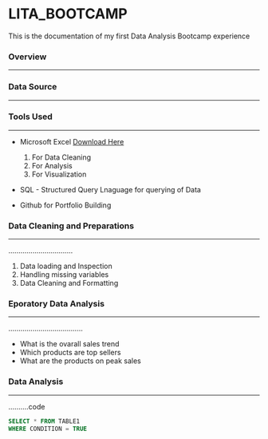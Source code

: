 # LITA_BOOTCAMP

This is the documentation of my first Data Analysis Bootcamp experience

### Overview
---
### Data Source
---
### Tools Used
---
- Microsoft Excel [Download Here]() 
  1. For Data Cleaning
  2. For Analysis
  3. For Visualization
     
- SQL - Structured Query Lnaguage for querying of Data
- Github for Portfolio Building

### Data Cleaning and Preparations
---
................................
1. Data loading and Inspection
2. Handling missing variables
3. Data Cleaning and Formatting

### Eporatory Data Analysis
---
.....................................
- What is the ovarall sales trend
- Which products are top sellers
- What are the products on peak sales

### Data Analysis
---
..........code

```SQL
SELECT * FROM TABLE1
WHERE CONDITION = TRUE
```

